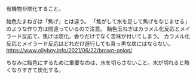 有機物が炭化すること。

飴色たまねぎは「焦げ」とは違う。
「焦がして水を足して焦げをなじませる」のような作り方は間違っているので注意。
飴色玉ねぎはカラメル化反応とメイラード反応で、焦げは炭化。香りだけでなく苦味が付いてしまう。
カラメル化反応とメイラード反応はどれだけ進行しても真っ黒な炭にはならない。
https://www.oilyboy.info/2021/06/22/brown-onion/

ちなみに飴色にするために重要なのは、水を切らさないこと。水が切れると熱くなりすぎて炭化する。
